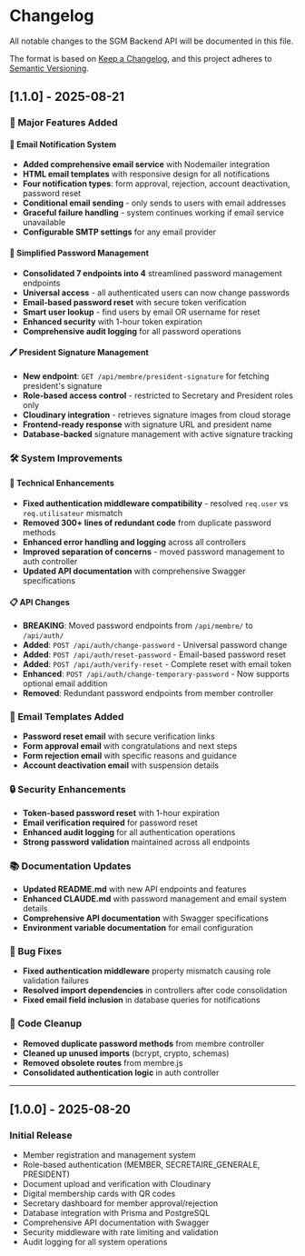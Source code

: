 # Changelog

All notable changes to the SGM Backend API will be documented in this file.

The format is based on [Keep a Changelog](https://keepachangelog.com/en/1.0.0/),
and this project adheres to [Semantic Versioning](https://semver.org/spec/v2.0.0.html).

## [1.1.0] - 2025-08-21

### 🎉 Major Features Added

#### 📧 Email Notification System
- **Added comprehensive email service** with Nodemailer integration
- **HTML email templates** with responsive design for all notifications
- **Four notification types**: form approval, rejection, account deactivation, password reset
- **Conditional email sending** - only sends to users with email addresses
- **Graceful failure handling** - system continues working if email service unavailable
- **Configurable SMTP settings** for any email provider

#### 🔄 Simplified Password Management
- **Consolidated 7 endpoints into 4** streamlined password management endpoints
- **Universal access** - all authenticated users can now change passwords
- **Email-based password reset** with secure token verification
- **Smart user lookup** - find users by email OR username for reset
- **Enhanced security** with 1-hour token expiration
- **Comprehensive audit logging** for all password operations

#### 🖊️ President Signature Management
- **New endpoint**: `GET /api/membre/president-signature` for fetching president's signature
- **Role-based access control** - restricted to Secretary and President roles only
- **Cloudinary integration** - retrieves signature images from cloud storage
- **Frontend-ready response** with signature URL and president name
- **Database-backed** signature management with active signature tracking

### 🛠️ System Improvements

#### 🔧 Technical Enhancements
- **Fixed authentication middleware compatibility** - resolved `req.user` vs `req.utilisateur` mismatch
- **Removed 300+ lines of redundant code** from duplicate password methods
- **Enhanced error handling and logging** across all controllers
- **Improved separation of concerns** - moved password management to auth controller
- **Updated API documentation** with comprehensive Swagger specifications

#### 📋 API Changes
- **BREAKING**: Moved password endpoints from `/api/membre/` to `/api/auth/`
- **Added**: `POST /api/auth/change-password` - Universal password change
- **Added**: `POST /api/auth/reset-password` - Email-based password reset
- **Added**: `POST /api/auth/verify-reset` - Complete reset with email token
- **Enhanced**: `POST /api/auth/change-temporary-password` - Now supports optional email addition
- **Removed**: Redundant password endpoints from member controller

### 📧 Email Templates Added
- **Password reset email** with secure verification links
- **Form approval email** with congratulations and next steps
- **Form rejection email** with specific reasons and guidance
- **Account deactivation email** with suspension details

### 🔒 Security Enhancements
- **Token-based password reset** with 1-hour expiration
- **Email verification required** for password reset
- **Enhanced audit logging** for all authentication operations
- **Strong password validation** maintained across all endpoints

### 📚 Documentation Updates
- **Updated README.md** with new API endpoints and features
- **Enhanced CLAUDE.md** with password management and email system details
- **Comprehensive API documentation** with Swagger specifications
- **Environment variable documentation** for email configuration

### 🐛 Bug Fixes
- **Fixed authentication middleware** property mismatch causing role validation failures
- **Resolved import dependencies** in controllers after code consolidation
- **Fixed email field inclusion** in database queries for notifications

### 🧹 Code Cleanup
- **Removed duplicate password methods** from membre controller
- **Cleaned up unused imports** (bcrypt, crypto, schemas)
- **Removed obsolete routes** from membre.js
- **Consolidated authentication logic** in auth controller

---

## [1.0.0] - 2025-08-20

### Initial Release
- Member registration and management system
- Role-based authentication (MEMBER, SECRETAIRE_GENERALE, PRESIDENT)
- Document upload and verification with Cloudinary
- Digital membership cards with QR codes
- Secretary dashboard for member approval/rejection
- Database integration with Prisma and PostgreSQL
- Comprehensive API documentation with Swagger
- Security middleware with rate limiting and validation
- Audit logging for all system operations